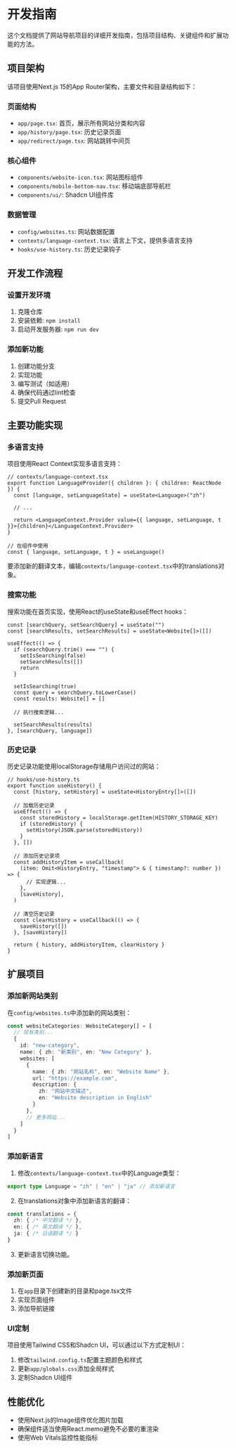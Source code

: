 # 开发指南

这个文档提供了网站导航项目的详细开发指南，包括项目结构、关键组件和扩展功能的方法。

## 项目架构

该项目使用Next.js 15的App Router架构，主要文件和目录结构如下：

### 页面结构

- `app/page.tsx`: 首页，展示所有网站分类和内容
- `app/history/page.tsx`: 历史记录页面
- `app/redirect/page.tsx`: 网站跳转中间页

### 核心组件

- `components/website-icon.tsx`: 网站图标组件
- `components/mobile-bottom-nav.tsx`: 移动端底部导航栏
- `components/ui/`: Shadcn UI组件库

### 数据管理

- `config/websites.ts`: 网站数据配置
- `contexts/language-context.tsx`: 语言上下文，提供多语言支持
- `hooks/use-history.ts`: 历史记录钩子

## 开发工作流程

### 设置开发环境

1. 克隆仓库
2. 安装依赖: `npm install`
3. 启动开发服务器: `npm run dev`

### 添加新功能

1. 创建功能分支
2. 实现功能
3. 编写测试（如适用）
4. 确保代码通过lint检查
5. 提交Pull Request

## 主要功能实现

### 多语言支持

项目使用React Context实现多语言支持：

```tsx
// contexts/language-context.tsx
export function LanguageProvider({ children }: { children: ReactNode }) {
  const [language, setLanguageState] = useState<Language>("zh")

  // ...

  return <LanguageContext.Provider value={{ language, setLanguage, t }}>{children}</LanguageContext.Provider>
}

// 在组件中使用
const { language, setLanguage, t } = useLanguage()
```

要添加新的翻译文本，编辑`contexts/language-context.tsx`中的translations对象。

### 搜索功能

搜索功能在首页实现，使用React的useState和useEffect hooks：

```tsx
const [searchQuery, setSearchQuery] = useState("")
const [searchResults, setSearchResults] = useState<Website[]>([])

useEffect(() => {
  if (searchQuery.trim() === "") {
    setIsSearching(false)
    setSearchResults([])
    return
  }

  setIsSearching(true)
  const query = searchQuery.toLowerCase()
  const results: Website[] = []

  // 执行搜索逻辑...
  
  setSearchResults(results)
}, [searchQuery, language])
```

### 历史记录

历史记录功能使用localStorage存储用户访问过的网站：

```tsx
// hooks/use-history.ts
export function useHistory() {
  const [history, setHistory] = useState<HistoryEntry[]>([])

  // 加载历史记录
  useEffect(() => {
    const storedHistory = localStorage.getItem(HISTORY_STORAGE_KEY)
    if (storedHistory) {
      setHistory(JSON.parse(storedHistory))
    }
  }, [])

  // 添加历史记录项
  const addHistoryItem = useCallback(
    (item: Omit<HistoryEntry, "timestamp"> & { timestamp?: number }) => {
      // 实现逻辑...
    },
    [saveHistory],
  )

  // 清空历史记录
  const clearHistory = useCallback(() => {
    saveHistory([])
  }, [saveHistory])

  return { history, addHistoryItem, clearHistory }
}
```

## 扩展项目

### 添加新网站类别

在`config/websites.ts`中添加新的网站类别：

```typescript
const websiteCategories: WebsiteCategory[] = [
  // 现有类别...
  {
    id: "new-category",
    name: { zh: "新类别", en: "New Category" },
    websites: [
      {
        name: { zh: "网站名称", en: "Website Name" },
        url: "https://example.com",
        description: { 
          zh: "网站中文描述", 
          en: "Website description in English" 
        }
      },
      // 更多网站...
    ]
  }
]
```

### 添加新语言

1. 修改`contexts/language-context.tsx`中的Language类型：

```typescript
export type Language = "zh" | "en" | "ja" // 添加新语言
```

2. 在translations对象中添加新语言的翻译：

```typescript
const translations = {
  zh: { /* 中文翻译 */ },
  en: { /* 英文翻译 */ },
  ja: { /* 日语翻译 */ }
}
```

3. 更新语言切换功能。

### 添加新页面

1. 在`app`目录下创建新的目录和page.tsx文件
2. 实现页面组件
3. 添加导航链接

### UI定制

项目使用Tailwind CSS和Shadcn UI，可以通过以下方式定制UI：

1. 修改`tailwind.config.ts`配置主题颜色和样式
2. 更新`app/globals.css`添加全局样式
3. 定制Shadcn UI组件

## 性能优化

- 使用Next.js的Image组件优化图片加载
- 确保组件适当使用React.memo避免不必要的重渲染
- 使用Web Vitals监控性能指标